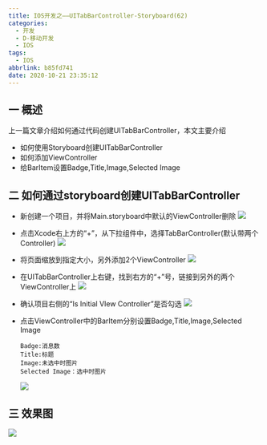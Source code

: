```yaml
---
title: IOS开发之——UITabBarController-Storyboard(62)
categories:
  - 开发
  - D-移动开发
  - IOS
tags:
  - IOS
abbrlink: b85fd741
date: 2020-10-21 23:35:12
---
```

## 一 概述

上一篇文章介绍如何通过代码创建UITabBarController，本文主要介绍

* 如何使用Storyboard创建UITabBarController
* 如何添加ViewController
* 给BarItem设置Badge,Title,Image,Selected Image

<!--more-->

## 二 如何通过storyboard创建UITabBarController

* 新创建一个项目，并将Main.storyboard中默认的ViewController删除
  ![][1]
  
* 点击Xcode右上方的“+”，从下拉组件中，选择TabBarController(默认带两个Controller)
  ![][2]
  
* 将页面缩放到指定大小，另外添加2个ViewController
  ![][3]
  
* 在UITabBarController上右键，找到右方的“+”号，链接到另外的两个ViewController上
	![][4]
	
* 确认项目右侧的“Is Initial VIew Controller”是否勾选
  ![][5]
  
* 点击ViewController中的BarItem分别设置Badge,Title,Image,Selected Image

  ```
  Badge:消息数
  Title:标题
  Image:未选中时图片
  Selected Image：选中时图片
  ```
  ![][6]

## 三 效果图
![][7]


[1]:https://cdn.jsdelivr.net/gh/PGzxc/CDN@master/blog-ios/ios-uitabbar-viewcontroller-delete-mainstory-view.png
[2]:https://cdn.jsdelivr.net/gh/PGzxc/CDN@master/blog-ios/ios-uitabbar-viewcontroller-add-tabbar.png
[3]:https://cdn.jsdelivr.net/gh/PGzxc/CDN@master/blog-ios/ios-tabbar-viewcontroller-add-controller.png
[4]:https://cdn.jsdelivr.net/gh/PGzxc/CDN@master/blog-ios/ios-tabbar-viewcontroller-connect-viewcontroller.png
[5]:https://cdn.jsdelivr.net/gh/PGzxc/CDN@master/blog-ios/ios-tabbar-viewcontroller-isinitial-select.png
[6]:https://cdn.jsdelivr.net/gh/PGzxc/CDN@master/blog-ios/ios-tabbar-viewcontroller-baritem-setting.png
[7]:https://cdn.jsdelivr.net/gh/PGzxc/CDN@master/blog-ios/ios-uitabbar-viewcontroller-storyboard-view.gif
